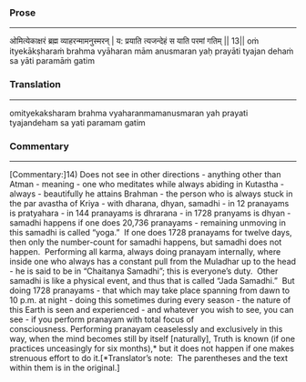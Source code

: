 ### Prose 
 --- 
ओमित्येकाक्षरं ब्रह्म व्याहरन्मामनुस्मरन् |
य: प्रयाति त्यजन्देहं स याति परमां गतिम् || 13||
oṁ ityekākṣharaṁ brahma vyāharan mām anusmaran
yaḥ prayāti tyajan dehaṁ sa yāti paramāṁ gatim

### Translation 
 --- 
omityekaksharam brahma vyaharanmamanusmaran yah prayati tyajandeham sa yati paramam gatim

### Commentary 
 --- 
[Commentary:]14) Does not see in other directions - anything other than Atman - meaning - one who meditates while always abiding in Kutastha - always - beautifully he attains Brahman - the person who is always stuck in the par avastha of Kriya - with dharana, dhyan, samadhi - in 12 pranayams is pratyahara - in 144 pranayams is dhrarana - in 1728 pranyams is dhyan - samadhi happens if one does 20,736 pranayams - remaining unmoving in this samadhi is called “yoga.”  If one does 1728 pranayams for twelve days, then only the number-count for samadhi happens, but samadhi does not happen.  Performing all karma, always doing pranayam internally, where inside one who always has a constant pull from the Muladhar up to the head - he is said to be in “Chaitanya Samadhi”; this is everyone’s duty.  Other samadhi is like a physical event, and thus that is called “Jada Samadhi.”  But doing 1728 pranayams - that which may take place spanning from dawn to 10 p.m. at night - doing this sometimes during every season - the nature of this Earth is seen and experienced - and whatever you wish to see, you can see - if you perform pranayam with total focus of consciousness. Performing pranayam ceaselessly and exclusively in this way, when the mind becomes still by itself [naturally], Truth is known (if one practices unceasingly for six months),* but it does not happen if one makes strenuous effort to do it.[*Translator’s note:  The parentheses and the text within them is in the original.]